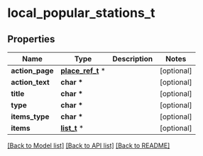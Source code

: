 # local_popular_stations_t

## Properties
Name | Type | Description | Notes
------------ | ------------- | ------------- | -------------
**action_page** | [**place_ref_t**](place_ref.md) \* |  | [optional] 
**action_text** | **char \*** |  | [optional] 
**title** | **char \*** |  | [optional] 
**type** | **char \*** |  | [optional] 
**items_type** | **char \*** |  | [optional] 
**items** | [**list_t**](channel_ref.md) \* |  | [optional] 

[[Back to Model list]](../README.md#documentation-for-models) [[Back to API list]](../README.md#documentation-for-api-endpoints) [[Back to README]](../README.md)


